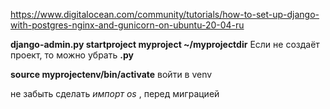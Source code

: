 https://www.digitalocean.com/community/tutorials/how-to-set-up-django-with-postgres-nginx-and-gunicorn-on-ubuntu-20-04-ru

__django-admin.py startproject myproject ~/myprojectdir__
Если не создаёт проект, то можно убрать __.py__

__source myprojectenv/bin/activate__ войти в venv

не забыть сделать _импорт os_ , перед миграцией



